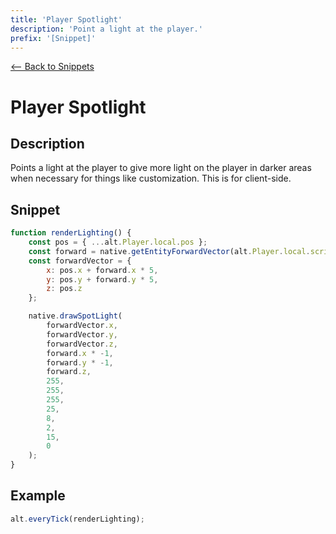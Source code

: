 ```yaml
---
title: 'Player Spotlight'
description: 'Point a light at the player.'
prefix: '[Snippet]'
---
```


[<-- Back to Snippets](./README.md)

# Player Spotlight

## Description

Points a light at the player to give more light on the player in darker areas when necessary for things like customization. This is for client-side.

## Snippet

```js
function renderLighting() {
    const pos = { ...alt.Player.local.pos };
    const forward = native.getEntityForwardVector(alt.Player.local.scriptID);
    const forwardVector = {
        x: pos.x + forward.x * 5,
        y: pos.y + forward.y * 5,
        z: pos.z
    };

    native.drawSpotLight(
        forwardVector.x,
        forwardVector.y,
        forwardVector.z,
        forward.x * -1,
        forward.y * -1,
        forward.z,
        255,
        255,
        255,
        25,
        8,
        2,
        15,
        0
    );
}
```

## Example

```js
alt.everyTick(renderLighting);
```